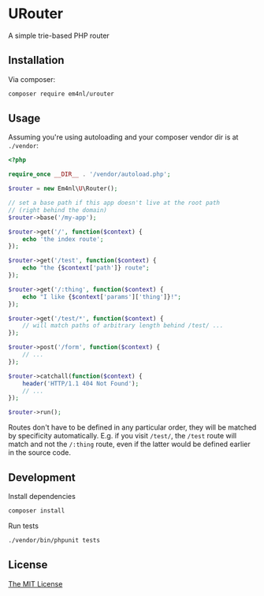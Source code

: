 # URouter

A simple trie-based PHP router

## Installation

Via composer:

```sh
composer require em4nl/urouter
```

## Usage

Assuming you're using autoloading and your composer vendor dir is
at `./vendor`:

```php
<?php

require_once __DIR__ . '/vendor/autoload.php';

$router = new Em4nl\U\Router();

// set a base path if this app doesn't live at the root path
// (right behind the domain)
$router->base('/my-app');

$router->get('/', function($context) {
    echo 'the index route';
});

$router->get('/test', function($context) {
    echo "the {$context['path']} route";
});

$router->get('/:thing', function($context) {
    echo "I like {$context['params']['thing']}!";
});

$router->get('/test/*', function($context) {
    // will match paths of arbitrary length behind /test/ ...
});

$router->post('/form', function($context) {
    // ...
});

$router->catchall(function($context) {
    header('HTTP/1.1 404 Not Found');
    // ...
});

$router->run();
```

Routes don't have to be defined in any particular order, they will
be matched by specificity automatically. E.g. if you visit
`/test/`, the `/test` route will match and not the `/:thing` route,
even if the latter would be defined earlier in the source code.

## Development

Install dependencies

```sh
composer install
```

Run tests

```sh
./vendor/bin/phpunit tests
```

## License

[The MIT License](https://github.com/em4nl/wpinstall/blob/master/LICENSE)
